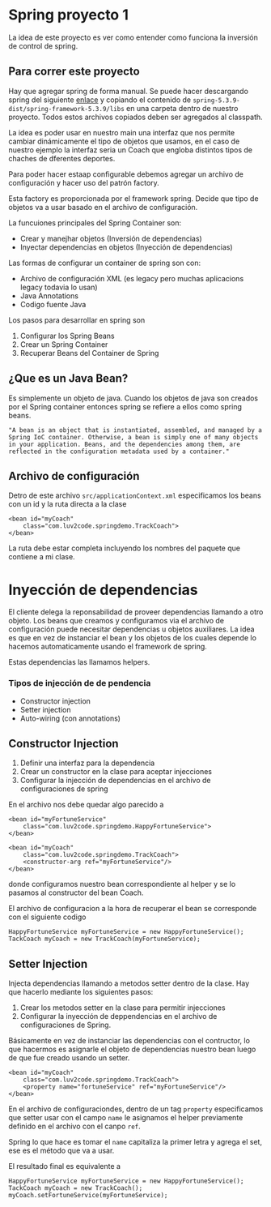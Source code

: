 # Spring proyecto 1

La idea de este proyecto es ver como entender como funciona la inversión de control de spring.

## Para correr este proyecto

Hay que agregar spring de forma manual. Se puede hacer descargando spring del siguiente [enlace](https://repo.spring.io/ui/native/libs-release/org/springframework/spring/5.3.9/spring-5.3.9-dist.zip) y copiando el contenido de `spring-5.3.9-dist/spring-framework-5.3.9/libs` en una carpeta dentro de nuestro proyecto. Todos estos archivos copiados deben ser agregados al classpath.

La idea es poder usar en nuestro main una interfaz que nos permite cambiar dinámicamente el tipo de objetos que usamos, en el caso de nuestro ejemplo la interfaz seria un Coach que engloba distintos tipos de chaches de dferentes deportes. 

Para poder hacer estaap configurable debemos agregar un archivo de configuración y hacer uso del patrón factory.

Esta factory es proporcionada por el framework spring. 
Decide que tipo de objetos va a usar basado en el archivo de configuración.

La funcuiones principales del Spring Container son:

* Crear y  manejhar objetos (Inversión  de dependencias)
* Inyectar dependencias en objetos (Inyección de dependencias)

Las formas de configurar un container de spring son con:

* Archivo de configuración XML (es legacy pero muchas aplicacions legacy todavia lo usan)
* Java Annotations
* Codigo fuente Java

Los pasos para desarrollar en spring son

1. Configurar los Spring Beans
2. Crear un Spring Container
3. Recuperar Beans del Container de Spring

## ¿Que es un Java Bean?

Es simplemente un objeto de java.
Cuando los objetos de java son creados por el Spring container entonces spring se refiere a ellos como spring beans.

 `"A bean is an object that is instantiated, assembled, and managed by a Spring IoC container. Otherwise, a bean is simply one of many objects in your application. Beans, and the dependencies among them, are reflected in the configuration metadata used by a container."`


## Archivo de configuración

Detro de este archivo `src/applicationContext.xml` especificamos los beans con un id y la ruta directa a la clase

``` 
<bean id="myCoach"
    class="com.luv2code.springdemo.TrackCoach">
</bean>
```

La ruta debe estar completa incluyendo los nombres del paquete que contiene a mi clase.

# Inyección de dependencias

El cliente delega la reponsabilidad de proveer dependencias llamando a otro objeto.
Los beans que creamos y configuramos via el archivo de configuración puede necesitar dependencias u objetos auxiliares. La idea es que en vez de instanciar el bean y los objetos de los cuales depende lo hacemos automaticamente usando el framework de spring.

Estas dependencias las llamamos helpers.

### Tipos de injección de de pendencia

* Constructor injection
* Setter injection
* Auto-wiring (con annotations) 

## Constructor Injection

1. Definir una interfaz para la dependencia
2. Crear un constructor en la clase para aceptar injecciones
3. Configurar la injección de dependencias en el archivo de configuraciones de spring

En el archivo nos debe quedar algo parecido a 

```
<bean id="myFortuneService"
	class="com.luv2code.springdemo.HappyFortuneService">
</bean> 

<bean id="myCoach"
    class="com.luv2code.springdemo.TrackCoach">
    <constructor-arg ref="myFortuneService"/>
</bean>
```

donde configuramos nuestro bean correspondiente al helper y se lo pasamos al constructor del bean Coach.

El archivo de configuracion a la hora de recuperar el bean se corresponde con el siguiente codigo

```
HappyFortuneService myFortuneService = new HappyFortuneService();
TackCoach myCoach = new TrackCoach(myFortuneService);
````

## Setter Injection

Injecta dependencias llamando a metodos setter dentro de la clase. Hay que hacerlo mediante los siguientes pasos:

1. Crear los metodos setter en la clase para permitir injecciones
2. Configurar la inyección de deppendencias en el archivo de configuraciones de Spring.

Básicamente en vez de instanciar las dependencias con el contructor, lo que hacermos es asignarle el objeto de dependencias nuestro bean luego de que fue creado usando un setter.

```
<bean id="myCoach"
    class="com.luv2code.springdemo.TrackCoach">
    <property name="fortuneService" ref="myFortuneService"/>
</bean>
```

En el archivo de configuraciondes, dentro de un tag `property` especificamos que setter usar con el campo `name` le asignamos el helper previamente definido en el archivo con el canpo `ref`.

Spring lo que hace es tomar el `name` capitaliza la primer letra y agrega el set, ese es el método que va a usar.

El resultado final es equivalente a 

```
HappyFortuneService myFortuneService = new HappyFortuneService();
TackCoach myCoach = new TrackCoach();
myCoach.setFortuneService(myFortuneService);
````
